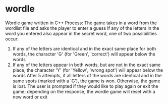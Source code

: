 # wordle
Wordle game written in C++
Process:
The game takes in a word from the wordlist file and asks the player to enter a guess
If any of the letters in the word you entered also appear in the secret word, one of two possibilities occur:
1) If any of the letters are identical and in the exact same place for both words, the character 'G' (for 'Green', 'correct') will appear below the words
2) If any of the letters appear in both words, but are not in the exact same place, the character 'Y' (for 'Yellow', 'wrong spot') will appear below the words
After 5 attempts, if all letters of the words are identical and in the same spots (marked with a 'G'), the game is won. Otherwise, the game is lost.
The user is prompted if they would like to play again or exit the game; depending on the response, the wordle game will reset with a new word or exit
